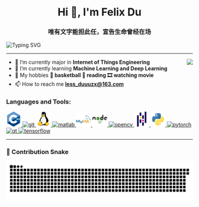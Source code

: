 <h1 align="center">Hi 👋, I'm Felix Du</h1>
<h3 align="center">唯有文字能担此任，宣告生命曾经在场</h3>
<!DOCTYPE html>
<html lang="en">
<head>
  <meta charset="UTF-8">
  <meta name="viewport" content="width=device-width, initial-scale=1.0">
</head>
<body>
    <img src="https://readme-typing-svg.demolab.com?font=Fira+Code&pause=1000&vCenter=true&width=435&lines=Welcome+to+my+GitHub+homepage.;I+am+a+student+of+the+College+of+Computer+Science+and+Engineering+of+GDOU.;An+Open+Source+Contributor.;"唯有文字能担此任，宣告生命曾经在场"" alt="Typing SVG">
</body>
</html>

------

<a href="https://github.com/Coekyun-Dou">
<img align="right" src="https://github-readme-stats.vercel.app/api?username=Coekyun-Dou&show_icons=true">
</a>

- 🔭 I’m currently major in <strong>Internet of Things Engineering</strong>
- 🌱 I’m currently learning <strong>Machine Learning and Deep Learning</strong>
- 💬 My hobbies <strong>🏀 basketball 📔 reading 🎞️ watching movie</strong>
- 📫 How to reach me <strong>less_duuuzx@163.com</strong>


<h3 align="left">Languages and Tools:</h3>
<p align="left">  <a href="https://www.w3schools.com/cpp/" target="_blank" rel="noreferrer"> <img src="https://raw.githubusercontent.com/devicons/devicon/master/icons/cplusplus/cplusplus-original.svg" alt="cplusplus" width="40" height="40"/> </a> <a href="https://git-scm.com/" target="_blank" rel="noreferrer"> <img src="https://www.vectorlogo.zone/logos/git-scm/git-scm-icon.svg" alt="git" width="40" height="40"/> </a> <a href="https://www.linux.org/" target="_blank" rel="noreferrer"> <img src="https://raw.githubusercontent.com/devicons/devicon/master/icons/linux/linux-original.svg" alt="linux" width="40" height="40"/> </a> <a href="https://www.mathworks.com/" target="_blank" rel="noreferrer"> <img src="https://upload.wikimedia.org/wikipedia/commons/2/21/Matlab_Logo.png" alt="matlab" width="40" height="40"/> </a> <a href="https://www.mysql.com/" target="_blank" rel="noreferrer"> <img src="https://raw.githubusercontent.com/devicons/devicon/master/icons/mysql/mysql-original-wordmark.svg" alt="mysql" width="40" height="40"/> </a> <a href="https://nodejs.org" target="_blank" rel="noreferrer"> <img src="https://raw.githubusercontent.com/devicons/devicon/master/icons/nodejs/nodejs-original-wordmark.svg" alt="nodejs" width="40" height="40"/> </a> <a href="https://opencv.org/" target="_blank" rel="noreferrer"> <img src="https://www.vectorlogo.zone/logos/opencv/opencv-icon.svg" alt="opencv" width="40" height="40"/> </a> <a href="https://pandas.pydata.org/" target="_blank" rel="noreferrer"> <img src="https://raw.githubusercontent.com/devicons/devicon/2ae2a900d2f041da66e950e4d48052658d850630/icons/pandas/pandas-original.svg" alt="pandas" width="40" height="40"/> </a> <a href="https://www.python.org" target="_blank" rel="noreferrer"> <img src="https://raw.githubusercontent.com/devicons/devicon/master/icons/python/python-original.svg" alt="python" width="40" height="40"/> </a> <a href="https://pytorch.org/" target="_blank" rel="noreferrer"> <img src="https://www.vectorlogo.zone/logos/pytorch/pytorch-icon.svg" alt="pytorch" width="40" height="40"/> </a> <a href="https://www.qt.io/" target="_blank" rel="noreferrer"> <img src="https://upload.wikimedia.org/wikipedia/commons/0/0b/Qt_logo_2016.svg" alt="qt" width="40" height="40"/> </a> <a href="https://www.tensorflow.org" target="_blank" rel="noreferrer"> <img src="https://www.vectorlogo.zone/logos/tensorflow/tensorflow-icon.svg" alt="tensorflow" width="40" height="40"/> </a> </p>

------

### 🐍 Contribution Snake
<picture>
  <source media="(prefers-color-scheme: dark)" srcset="https://raw.githubusercontent.com/Coekyun-Dou/Coekyun-Dou/master/assets/github-contribution-grid-snake-dark.svg">
  <source media="(prefers-color-scheme: light)" srcset="https://raw.githubusercontent.com/Coekyun-Dou/Coekyun-Dou/master/assets/github-contribution-grid-snake.svg">
  <img alt="github contribution grid snake animation" src="https://raw.githubusercontent.com/Coekyun-Dou/Coekyun-Dou/master/assets/github-contribution-grid-snake.svg">
</picture>

